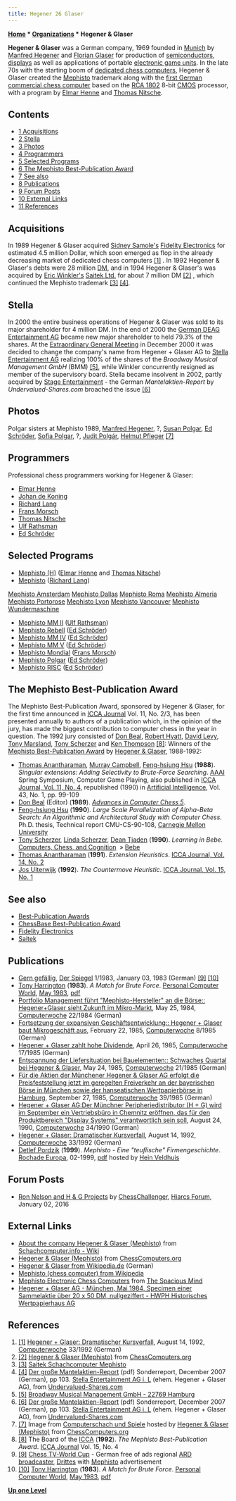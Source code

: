 ```yaml
---
title: Hegener 26 Glaser
---
```

**[Home](Home "Home") * [Organizations](Organizations "Organizations") * Hegener & Glaser**

**Hegener & Glaser** was a German company, 1969 founded in [Munich](https://en.wikipedia.org/wiki/Munich) by [Manfred Hegener](Manfred_Hegener "Manfred Hegener") and [Florian Glaser](index.php?title=Florian_Glaser&action=edit&redlink=1 "Florian Glaser (page does not exist)") for production of [semiconductors](https://en.wikipedia.org/wiki/Semiconductor), [displays](https://en.wikipedia.org/wiki/Vacuum_fluorescent_display) as well as applications of portable [electronic game units](https://en.wikipedia.org/wiki/Electronic_game). In the late 70s with the starting boom of [dedicated chess computers](Dedicated_Chess_Computers "Dedicated Chess Computers"), Hegener & Glaser created the [Mephisto](Mephisto "Mephisto") trademark along with the [first German commercial chess computer](</Mephisto_(H)> "Mephisto (H)") based on the [RCA 1802](https://en.wikipedia.org/wiki/RCA_1802) 8-bit [CMOS](https://en.wikipedia.org/wiki/CMOS) processor, with a program by [Elmar Henne](Elmar_Henne "Elmar Henne") and [Thomas Nitsche](Thomas_Nitsche "Thomas Nitsche").

## Contents

- [1 Acquisitions](#acquisitions)
- [2 Stella](#stella)
- [3 Photos](#photos)
- [4 Programmers](#programmers)
- [5 Selected Programs](#selected-programs)
- [6 The Mephisto Best-Publication Award](#the-mephisto-best-publication-award)
- [7 See also](#see-also)
- [8 Publications](#publications)
- [9 Forum Posts](#forum-posts)
- [10 External Links](#external-links)
- [11 References](#references)

## Acquisitions

In 1989 Hegener & Glaser acquired [Sidney Samole's](Sidney_Samole "Sidney Samole") [Fidelity Electronics](Fidelity_Electronics "Fidelity Electronics") for estimated 4.5 million Dollar, which soon emerged as flop in the already decreasing market of dedicated chess computers <a id="cite-note-1" href="#cite-ref-1">[1]</a> . In 1992 Hegener & Glaser's debts were 28 million [DM](https://en.wikipedia.org/wiki/Deutsche_Mark), and in 1994 Hegener & Glaser's was acquired by [Eric Winkler's](Eric_Winkler "Eric Winkler") [Saitek Ltd.](Saitek "Saitek") for about 7 million DM <a id="cite-note-2" href="#cite-ref-2">[2]</a> , which continued the Mephisto trademark <a id="cite-note-3" href="#cite-ref-3">[3]</a> <a id="cite-note-4" href="#cite-ref-4">[4]</a>.

## Stella

In 2000 the entire business operations of Hegener & Glaser was sold to its major shareholder for 4 million DM. In the end of 2000 the [German DEAG Entertainment AG](http://de.wikipedia.org/wiki/DEAG_Deutsche_Entertainment) became new major shareholder to held 79.3% of the shares. At the [Extraordinary General Meeting](https://en.wikipedia.org/wiki/Extraordinary_General_Meeting) in December 2000 it was decided to change the company's name from Hegener + Glaser AG to [Stella Entertainment AG](https://de.wikipedia.org/wiki/Stella_AG) realizing 100% of the shares of the *Broadway Musical Management GmbH* (BMM) <a id="cite-note-5" href="#cite-ref-5">[5]</a>, while Winkler concurrently resigned as member of the supervisory board. Stella became insolvent in 2002, partly acquired by [Stage Entertainment](https://en.wikipedia.org/wiki/Stage_Entertainment) - the German *Mantelaktien-Report* by *Undervalued-Shares.com* broached the issue <a id="cite-note-6" href="#cite-ref-6">[6]</a>

## Photos

[](http://www.ismenio.com/mephisto.html)
Polgar sisters at Mephisto 1989, [Manfred Hegener](Manfred_Hegener "Manfred Hegener"), ?, [Susan Polgar](https://en.wikipedia.org/wiki/Susan_Polgar), [Ed Schröder](Ed_Schroder "Ed Schroder"), [Sofia Polgar](https://en.wikipedia.org/wiki/Sofia_Polgar), ?, [Judit Polgár](https://en.wikipedia.org/wiki/Judit_Polg%C3%A1r), [Helmut Pfleger](https://en.wikipedia.org/wiki/Helmut_Pfleger) <a id="cite-note-7" href="#cite-ref-7">[7]</a>

## Programmers

Professional chess programmers working for Hegener & Glaser:

- [Elmar Henne](Elmar_Henne "Elmar Henne")
- [Johan de Koning](Johan_de_Koning "Johan de Koning")
- [Richard Lang](Richard_Lang "Richard Lang")
- [Frans Morsch](Frans_Morsch "Frans Morsch")
- [Thomas Nitsche](Thomas_Nitsche "Thomas Nitsche")
- [Ulf Rathsman](Ulf_Rathsman "Ulf Rathsman")
- [Ed Schröder](Ed_Schroder "Ed Schroder")

## Selected Programs

- [Mephisto (H)](</Mephisto_(H)> "Mephisto (H)") ([Elmar Henne](Elmar_Henne "Elmar Henne") and [Thomas Nitsche](Thomas_Nitsche "Thomas Nitsche"))
- [Mephisto](Mephisto "Mephisto") ([Richard Lang](Richard_Lang "Richard Lang"))

[Mephisto Amsterdam](Mephisto_Amsterdam "Mephisto Amsterdam")
[Mephisto Dallas](Mephisto_Dallas "Mephisto Dallas")
[Mephisto Roma](Mephisto_Roma "Mephisto Roma")
[Mephisto Almeria](Mephisto_Almeria "Mephisto Almeria")
[Mephisto Portorose](Mephisto_Portorose "Mephisto Portorose")
[Mephisto Lyon](Mephisto_Lyon "Mephisto Lyon")
[Mephisto Vancouver](Mephisto_Vancouver "Mephisto Vancouver")
[Mephisto Wundermaschine](Mephisto_Wundermaschine "Mephisto Wundermaschine")

- [Mephisto MM II](Mephisto_MM_II "Mephisto MM II") ([Ulf Rathsman](Ulf_Rathsman "Ulf Rathsman"))
- [Mephisto Rebell](Mephisto_Rebell "Mephisto Rebell") ([Ed Schröder](Ed_Schroder "Ed Schroder"))
- [Mephisto MM IV](Mephisto_MM_IV "Mephisto MM IV") ([Ed Schröder](Ed_Schroder "Ed Schroder"))
- [Mephisto MM V](Mephisto_MM_V "Mephisto MM V") ([Ed Schröder](Ed_Schroder "Ed Schroder"))
- [Mephisto Mondial](Mephisto_Mondial "Mephisto Mondial") ([Frans Morsch](Frans_Morsch "Frans Morsch"))
- [Mephisto Polgar](Mephisto_Polgar "Mephisto Polgar") ([Ed Schröder](Ed_Schroder "Ed Schroder"))
- [Mephisto RISC](Mephisto_RISC "Mephisto RISC") ([Ed Schröder](Ed_Schroder "Ed Schroder"))

## The Mephisto Best-Publication Award

The Mephisto Best-Publication Award, sponsored by Hegener & Glaser, for the first time announced in [ICCA Journal](ICGA_Journal "ICGA Journal") Vol. 11, No. 2/3, has been presented annually to authors of a publication which, in the opinion of the jury, has made the biggest contribution to computer chess in the year in question. The 1992 jury consisted of [Don Beal](Don_Beal "Don Beal"), [Robert Hyatt](Robert_Hyatt "Robert Hyatt"), [David Levy](David_Levy "David Levy"), [Tony Marsland](Tony_Marsland "Tony Marsland"), [Tony Scherzer](Tony_Scherzer "Tony Scherzer") and [Ken Thompson](Ken_Thompson "Ken Thompson") <a id="cite-note-8" href="#cite-ref-8">[8]</a>:
Winners of the [Mephisto Best-Publication Award](Template:Mephisto_Best-Publication_Award "Template:Mephisto Best-Publication Award") by [Hegener & Glaser](Hegener_%26_Glaser#MephistoAward "Hegener & Glaser"), 1988-1992:

- [Thomas Anantharaman](Thomas_Anantharaman "Thomas Anantharaman"), [Murray Campbell](Murray_Campbell "Murray Campbell"), [Feng-hsiung Hsu](Feng-hsiung_Hsu "Feng-hsiung Hsu") (**1988**). *Singular extensions: Adding Selectivity to Brute-Force Searching*. [AAAI](AAAI "AAAI") Spring Symposium, Computer Game Playing, also published in [ICCA Journal, Vol. 11, No. 4](ICGA_Journal#11_4 "ICGA Journal"), republished (1990) in [Artificial Intelligence](https://en.wikipedia.org/wiki/Artificial_Intelligence_%28journal%29), Vol. 43, No. 1, pp. 99-109
- [Don Beal](Don_Beal "Don Beal") (Editor) (**1989**). *[Advances in Computer Chess 5](Advances_in_Computer_Chess_5 "Advances in Computer Chess 5")*.
- [Feng-hsiung Hsu](Feng-hsiung_Hsu "Feng-hsiung Hsu") (**1990**). *Large Scale Parallelization of Alpha-Beta Search: An Algorithmic and Architectural Study with Computer Chess*. Ph.D. thesis, Technical report CMU-CS-90-108, [Carnegie Mellon University](Carnegie_Mellon_University "Carnegie Mellon University")
- [Tony Scherzer](Tony_Scherzer "Tony Scherzer"), [Linda Scherzer](Linda_Scherzer "Linda Scherzer"), [Dean Tjaden](index.php?title=Dean_Tjaden&action=edit&redlink=1 "Dean Tjaden (page does not exist)") (**1990**). *Learning in Bebe.* [Computers, Chess, and Cognition](Computers,_Chess,_and_Cognition "Computers, Chess, and Cognition")  » [Bebe](Bebe#Award "Bebe")
- [Thomas Anantharaman](Thomas_Anantharaman "Thomas Anantharaman") (**1991**). *Extension Heuristics*. [ICCA Journal, Vol. 14, No. 2](ICGA_Journal#14_2 "ICGA Journal")
- [Jos Uiterwijk](Jos_Uiterwijk "Jos Uiterwijk") (**1992**). *The Countermove Heuristic*. [ICCA Journal, Vol. 15, No. 1](ICGA_Journal#15_1 "ICGA Journal")

## See also

- [Best-Publication Awards](ICGA#BestPublicationAwards "ICGA")
- [ChessBase Best-Publication Award](ChessBase#BestPublicationAward "ChessBase")
- [Fidelity Electronics](Fidelity_Electronics "Fidelity Electronics")
- [Saitek](Saitek "Saitek")

## Publications

- [Gern gefällig](http://www.spiegel.de/spiegel/print/d-14018815.html), [Der Spiegel](https://en.wikipedia.org/wiki/Der_Spiegel) 1/1983, January 03, 1983 (German) <a id="cite-note-9" href="#cite-ref-9">[9]</a> <a id="cite-note-10" href="#cite-ref-10">[10]</a>
- [Tony Harrington](Tony_Harrington "Tony Harrington") (**1983**). *A Match for Brute Force*. [Personal Computer World](Personal_Computer_World "Personal Computer World"), [May 1983](http://www.chesscomputeruk.com/html/publication_archive_1983.html), [pdf](http://www.chesscomputeruk.com/PCW_May_1983.pdf)
- [Portfolio Management führt "Mephisto-Hersteller" an die Börse:: Hegener+Glaser sieht Zukunft im Mikro-Markt](http://www.computerwoche.de/heftarchiv/1984/22/1174526/), May 25, 1984, [Computerwoche](Computerworld#Woche "Computerworld") 22/1984 (German)
- [Fortsetzung der expansiven Geschäftsentwicklung:: Hegener + Glaser baut Mikrogeschäft aus](http://www.computerwoche.de/heftarchiv/1985/8/1167999/), February 22, 1985, [Computerwoche](Computerworld#Woche "Computerworld") 8/1985 (German)
- [Hegener + Glaser zahlt hohe Dividende](http://www.computerwoche.de/heftarchiv/1985/17/1168962/), April 26, 1985, [Computerwoche](Computerworld#Woche "Computerworld") 17/1985 (German)
- [Entspannung der Liefersituation bei Bauelementen:: Schwaches Quartal bei Hegener & Glaser](http://www.computerwoche.de/heftarchiv/1985/21/1169358/), May 24, 1985, [Computerwoche](Computerworld#Woche "Computerworld") 21/1985 (German)
- [Für die Aktien der Münchener Hegener & Glaser AG erfolgt die Preisfeststellung jetzt im geregelten Freiverkehr an der bayerischen Börse in München sowie der hanseatischen Wertpapierbörse in Hamburg](http://www.computerwoche.de/heftarchiv/1985/39/1170849/), September 27, 1985, [Computerwoche](Computerworld#Woche "Computerworld") 39/1985 (German)
- [Hegener + Glaser AG:Der Münchner Peripheriedistributor (H + G) wird im September ein Vertriebsbüro in Chemnitz eröffnen, das für den Produktbereich "Display Systems" verantwortlich sein soll](http://www.computerwoche.de/heftarchiv/1990/34/1147273/), August 24, 1990, [Computerwoche](Computerworld#Woche "Computerworld") 34/1990 (German)
- [Hegener + Glaser: Dramatischer Kursverfall](http://www.computerwoche.de/heftarchiv/1992/33/1135573/), August 14, 1992, [Computerwoche](Computerworld#Woche "Computerworld") 33/1992 (German)
- [Detlef Pordzik](Detlef_Pordzik "Detlef Pordzik") (**1999**). *Mephisto - Eine "teuflische" Firmengeschichte*. [Rochade Europa](https://de.wikipedia.org/wiki/Rochade_Europa), 02-1999, [pdf](http://www.schaakcomputers.nl/hein_veldhuis/database/files/01-1999,%20Rochade%20Europa,%20Detlef%20Pordzik,%20Mephisto%20-%20Eine%20teuflische%20Firmengeschichte.pdf) hosted by [Hein Veldhuis](Hein_Veldhuis "Hein Veldhuis")

## Forum Posts

- [Ron Nelson and H & G Projects](http://www.hiarcs.net/forums/viewtopic.php?t=6768&start=194) by [ChessChallenger](Ron_Nelson "Ron Nelson"), [Hiarcs Forum](Computer_Chess_Forums "Computer Chess Forums"), January 02, 2016

## External Links

- [About the company Hegener & Glaser (Mephisto)](https://www.schach-computer.info/wiki/index.php?title=Hegener_%26_Glaser_En) from [Schachcomputer.info - Wiki](http://www.schach-computer.info/wiki/index.php/Hauptseite_En)
- [Hegener & Glaser (Mephisto)](http://www.ismenio.com/mephisto.html) from [ChessComputers.org](http://www.ismenio.com/chess_computers.html)
- [Hegener & Glaser from Wikipedia.de](https://de.wikipedia.org/wiki/Hegener_%26_Glaser) (German)
- [Mephisto (chess computer) from Wikipedia](https://en.wikipedia.org/wiki/Mephisto_%28chess_computer%29)
- [Mephisto Electronic Chess Computers](http://www.spacious-mind.com/html/mephisto.html) from [The Spacious Mind](The_Spacious_Mind "The Spacious Mind")
- [Hegener + Glaser AG - München, Mai 1984, Specimen einer Sammelaktie über 20 x 50 DM, nullgeziffert - HWPH Historisches Wertpapierhaus AG](http://www.hwph.de/historische-wertpapiere/losnr-auktnr-pa28-1955.html)

## References

1. <a id="cite-ref-1" href="#cite-note-1">[1]</a> [Hegener + Glaser: Dramatischer Kursverfall](http://www.computerwoche.de/heftarchiv/1992/33/1135573/), August 14, 1992, [Computerwoche](Computerworld#Woche "Computerworld") 33/1992 (German)
1. <a id="cite-ref-2" href="#cite-note-2">[2]</a> [Hegener & Glaser (Mephisto)](http://www.ismenio.com/mephisto.html) from [ChessComputers.org](http://www.ismenio.com/chess_computers.html)
1. <a id="cite-ref-3" href="#cite-note-3">[3]</a> [Saitek Schachcomputer Mephisto](http://www.saitek-shop.de/html/saitek_schachcomputer_mephisto.htm)
1. <a id="cite-ref-4" href="#cite-note-4">[4]</a> [Der große Mantelaktien-Report](https://coldipo.com/Undervalued-Shares-MAR-D-200712.pdf) (pdf) Sonderreport, December 2007 (German), pp 103. [Stella Entertainment AG i. L](https://de.wikipedia.org/wiki/Stella_AG) (ehem. Hegener + Glaser AG), from [Undervalued-Shares.com](https://www.undervalued-shares.com/)
1. <a id="cite-ref-5" href="#cite-note-5">[5]</a> [Broadway Musical Management GmbH - 22769 Hamburg](http://www.flix.de/eintrag,447042,Broadway-Musical-Management-GmbH.html)
1. <a id="cite-ref-6" href="#cite-note-6">[6]</a> [Der große Mantelaktien-Report](https://coldipo.com/Undervalued-Shares-MAR-D-200712.pdf) (pdf) Sonderreport, December 2007 (German), pp 103. [Stella Entertainment AG i. L](https://de.wikipedia.org/wiki/Stella_AG) (ehem. Hegener + Glaser AG), from [Undervalued-Shares.com](https://www.undervalued-shares.com/)
1. <a id="cite-ref-7" href="#cite-note-7">[7]</a> Image from [Computerschach und Spiele](Computerschach_und_Spiele "Computerschach und Spiele") hosted by [Hegener & Glaser (Mephisto)](http://www.ismenio.com/mephisto.html) from [ChessComputers.org](http://www.ismenio.com/chess_computers.html)
1. <a id="cite-ref-8" href="#cite-note-8">[8]</a> The Board of the [ICCA](ICCA "ICCA") (**1992**). *The Mephisto Best-Publication Award*. [ICCA Journal](ICGA_Journal "ICGA Journal") Vol. 15, No. 4
1. <a id="cite-ref-9" href="#cite-note-9">[9]</a> [Chess TV-World Cup](http://www.youtube.com/watch?v=yYNZtRDgH0c) - German free of ads regional [ARD broadcaster](https://en.wikipedia.org/wiki/ARD_%28broadcaster%29), [Drittes](http://de.wikipedia.org/wiki/Drittes_Fernsehprogramm) with [Mephisto](Mephisto "Mephisto") advertisement
1. <a id="cite-ref-10" href="#cite-note-10">[10]</a>  [Tony Harrington](Tony_Harrington "Tony Harrington") (**1983**). *A Match for Brute Force*. [Personal Computer World](Personal_Computer_World "Personal Computer World"), [May 1983](http://www.chesscomputeruk.com/html/publication_archive_1983.html), [pdf](http://www.chesscomputeruk.com/PCW_May_1983.pdf)

**[Up one Level](Organizations "Organizations")**

